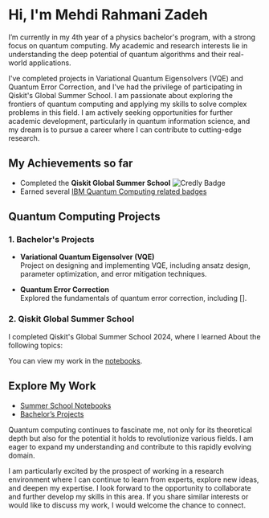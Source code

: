# Hi, I'm Mehdi Rahmani Zadeh

I’m currently in my 4th year of a physics bachelor's program, with a strong focus on quantum computing. My academic and research interests lie in understanding the deep potential of quantum algorithms and their real-world applications. 

I've completed projects in Variational Quantum Eigensolvers (VQE) and Quantum Error Correction, and I've had the privilege of participating in Qiskit's Global Summer School. I am passionate about exploring the frontiers of quantum computing and applying my skills to solve complex problems in this field. I am actively seeking opportunities for further academic development, particularly in quantum information science, and my dream is to pursue a career where I can contribute to cutting-edge research.

## My Achievements so far

- Completed the **Qiskit Global Summer School** ![Credly Badge](link)
- Earned several [IBM Quantum Computing related badges](https://www.credly.com/users/mehdi-rahmani-zadeh)

## Quantum Computing Projects

### 1. Bachelor's Projects

- **Variational Quantum Eigensolver (VQE)**  
  Project on designing and implementing VQE, including ansatz design, parameter optimization, and error mitigation techniques.

- **Quantum Error Correction**  
  Explored the fundamentals of quantum error correction, including [].

### 2. Qiskit Global Summer School
I completed Qiskit's Global Summer School 2024, where I learned About the following topics:

You can view my work in the [notebooks](link).


## Explore My Work
- [Summer School Notebooks](link)
- [Bachelor’s Projects](link)

Quantum computing continues to fascinate me, not only for its theoretical depth but also for the potential it holds to revolutionize various fields. I am eager to expand my understanding and contribute to this rapidly evolving domain. 

I am particularly excited by the prospect of working in a research environment where I can continue to learn from experts, explore new ideas, and deepen my expertise. I look forward to the opportunity to collaborate and further develop my skills in this area. If you share similar interests or would like to discuss my work, I would welcome the chance to connect.
